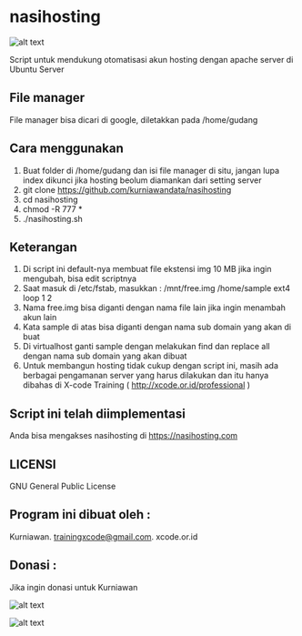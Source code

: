 # nasihosting

![alt text](http://xcode.or.id/04_small-logo.png)

Script untuk mendukung otomatisasi akun hosting dengan apache server di Ubuntu Server

File manager
------------
File manager bisa dicari di google, diletakkan pada /home/gudang

Cara menggunakan
----------------
1. Buat folder di /home/gudang dan isi file manager di situ, jangan lupa index dikunci jika hosting beolum diamankan dari setting server
2. git clone https://github.com/kurniawandata/nasihosting
3. cd nasihosting
4. chmod -R 777 *
5. ./nasihosting.sh

Keterangan
----------
1. Di script ini default-nya membuat file ekstensi img 10 MB jika ingin mengubah, bisa edit scriptnya 
1. Saat masuk di /etc/fstab, masukkan : /mnt/free.img /home/sample ext4 loop 1 2
2. Nama free.img bisa diganti dengan nama file lain jika ingin menambah akun lain
3. Kata sample di atas bisa diganti dengan nama sub domain yang akan di buat
4. Di virtualhost ganti sample dengan melakukan find dan replace all dengan nama sub domain yang akan dibuat
5. Untuk membangun hosting tidak cukup dengan script ini, masih ada berbagai pengamanan server yang harus dilakukan dan itu hanya dibahas di X-code Training ( http://xcode.or.id/professional )

Script ini telah diimplementasi
-------------------------------
Anda bisa mengakses nasihosting di https://nasihosting.com



LICENSI
------- 
GNU General Public License 


Program ini dibuat oleh :
--------------------------------------------
Kurniawan. trainingxcode@gmail.com. 
xcode.or.id


Donasi :
--------
Jika ingin donasi untuk Kurniawan

![alt text](http://xcodeserver.my.id/gofood.png)

![alt text](http://xcodeserver.my.id/gopay.png)
